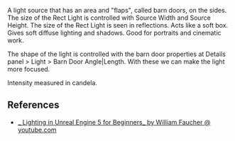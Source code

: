 A light source that has an area and "flaps", called barn doors, on the sides.
The size of the Rect Light is controlled with Source Width and Source Height.
The size of the Rect Light is seen in reflections.
Acts like a soft box.
Gives soft diffuse lighting and shadows.
Good for portraits and cinematic work.

The shape of the light is controlled with the barn door properties at Details panel > Light > Barn Door Angle|Length.
With these we can make the light more  focused.

Intensity measured in candela.

## References

- [_ Lighting in Unreal Engine 5 for Beginners_ by William Faucher @ youtube.com](https://youtu.be/fSbBsXbjxPo?t=416)